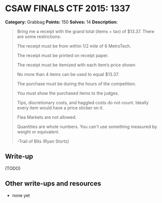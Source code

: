 # CSAW FINALS CTF 2015: 1337

**Category:** Grabbag
**Points:** 150
**Solves:** 14
**Description:**

> Bring me a receipt with the grand total (items + tax) of $13.37. There are some restrictions:
> 
> 
> The receipt must be from within 1/2 mile of 6 MetroTech.
> 
> The receipt must be printed on receipt paper.
> 
> The receipt must be itemized with each item’s price shown
> 
> No more than 4 items can be used to equal $13.37.
> 
> The purchase must be during the hours of the competition.
> 
> You must show the purchased items to the judges.
> 
> Tips, discretionary costs, and haggled costs do not count. Ideally every item would have a price sticker on it.
> 
> Flea Markets are not allowed.
> 
> Quantities are whole numbers. You can't use something measured by weight or equivalent.
> 
> -Trail of Bits (Ryan Stortz)


## Write-up

(TODO)

## Other write-ups and resources

* none yet
